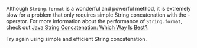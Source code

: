 Although `String.format` is a wonderful and powerful method, it is extremely
slow for a problem that only requires simple String concatenation with the `+`
operator. For more information about the performance of `String.format`, check
out
[Java String Concatenation: Which Way Is Best?](https://redfin.engineering/java-string-concatenation-which-way-is-best-8f590a7d22a8).

Try again using simple and efficient String concatenation.